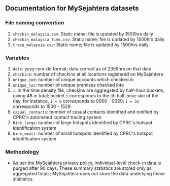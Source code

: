 ## Documentation for MySejahtera datasets

### File naming convention

1) `checkin_malaysia.csv`: Static name; file is updated by 1500hrs daily
2) `checkin_malaysia_time.csv`: Static name; file is updated by 1500hrs daily
3) `trace_malaysia.csv`: Static name; file is updated by 1500hrs daily

### Variables

1) `date`: yyyy-mm-dd format; data correct as of 2359hrs on that date
2) `checkins`: number of checkins at all locations registered on MySejahtera
3) `unique_ind`: number of unique accounts which checked in
4) `unique_loc`: number of unique premises checked into
5) `i`: in the time density file, checkins are aggregated by half-hour buckets, giving 48 in total; bucket `i` corresponds to the ith half-hour slot of the day. for instance, `i = 0` corresponds to 0000 - 0029; `i = 31` corresponds to 1500 - 1529.
6) `casual_contacts`: number of casual contacts identified and notified by CPRC's automated contact tracing system
7) `hide_large`: number of large hotspots identified by CPRC's hotspot identification system
8) `hide_small`: number of small hotspots identified by CPRC's hotspot identification system

### Methodology
+ As per the MySejahtera privacy policy, individual-level check-in data is purged after 90 days. These summary statistics are stored only as aggregated totals; MySejahtera does not store the data underlying these stiatistics.
